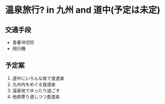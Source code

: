 # 温泉旅行? in 九州 and 道中(予定は未定)
## 交通手段
* 青春18切符
* 飛行機
## 予定案
1) 道中にいろんな県で食道楽
2) 九州内をめぐる食道楽
3) 温泉地でゆったり過ごす
4) 他県寄り道しつつ食道楽
